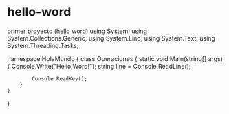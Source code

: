# hello-word
primer proyecto (hello word) 
using System;
using System.Collections.Generic;
using System.Linq;
using System.Text;
using System.Threading.Tasks;

namespace HolaMundo
{
    class Operaciones
    {
        static void Main(string[] args)
        {
            Console.Write("Hello Word!");
            string line = Console.ReadLine();
            
            Console.ReadKey();
        }
    }
}
